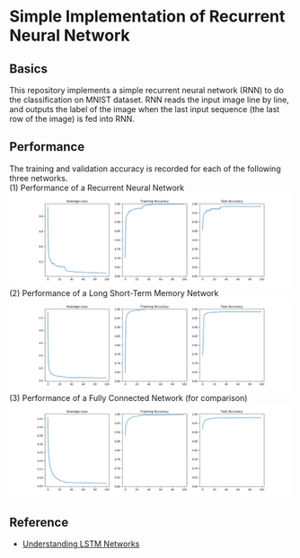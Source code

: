 # Simple Implementation of Recurrent Neural Network
## Basics
This repository implements a simple recurrent neural network (RNN) to do the classification on MNIST dataset. RNN reads the input image line by line, and outputs the label of the image when the last input sequence (the last row of the image) is fed into RNN.
## Performance
The training and validation accuracy is recorded for each of the following three networks.\
(1) Performance of a Recurrent Neural Network\
![RNN Performance](/stand%20alone%20implementation/RNN/Figures/rnn.png "RNN")
(2) Performance of a Long Short-Term Memory Network\
![LSTM Performance](/stand%20alone%20implementation/RNN/Figures/lstm.png "LSTM")
(3) Performance of a Fully Connected Network (for comparison)\
![FC Performance](/stand%20alone%20implementation/RNN/Figures/fc.png "FC")

## Reference
- [Understanding LSTM Networks](http://colah.github.io/posts/2015-08-Understanding-LSTMs/)
